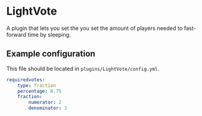 # LightVote
A plugin that lets you set the you set the amount of players needed to
fast-forward time by sleeping.

## Example configuration
This file should be located in `plugins/LightVote/config.yml`.

```yaml
requiredvotes:
    type: fraction
    percentage: 0.75
    fraction:
        numerator: 2
        denominator: 3
```
